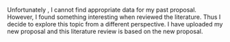 Unfortunately , I cannot find appropriate data for my past proposal. However, I found something interesting when reviewed the literature. Thus I decide to explore this topic from a different perspective. I have uploaded my new proposal and this literature review is based on the new proposal.  
